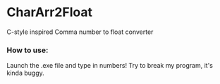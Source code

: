 # CharArr2Float
C-style inspired Comma number to float converter
### How to use:
Launch the .exe file and type in numbers! Try to break my program, it's kinda buggy.
